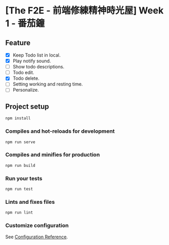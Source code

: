 # [The F2E - 前端修練精神時光屋] Week 1 - 番茄鐘

## Feature
- [x] Keep Todo list in local.
- [x] Play notify sound.
- [ ] Show todo descriptions.
- [ ] Todo edit.
- [x] Todo delete.
- [ ] Setting working and resting time.
- [ ] Personalize.

## Project setup
```
npm install
```

### Compiles and hot-reloads for development
```
npm run serve
```

### Compiles and minifies for production
```
npm run build
```

### Run your tests
```
npm run test
```

### Lints and fixes files
```
npm run lint
```

### Customize configuration
See [Configuration Reference](https://cli.vuejs.org/config/).

